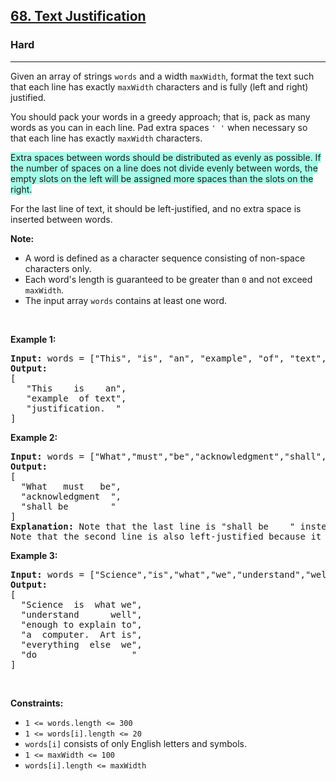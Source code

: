 <h2><a href="https://leetcode.com/problems/text-justification/">68. Text Justification</a></h2><h3>Hard</h3><hr><div style="user-select: auto;"><p style="user-select: auto;">Given an array of strings <code style="user-select: auto;">words</code> and a width <code style="user-select: auto;">maxWidth</code>, format the text such that each line has exactly <code style="user-select: auto;">maxWidth</code> characters and is fully (left and right) justified.</p>

<p style="user-select: auto;">You should pack your words in a greedy approach; that is, pack as many words as you can in each line. Pad extra spaces <code style="user-select: auto;">' '</code> when necessary so that each line has exactly <code style="user-select: auto;">maxWidth</code> characters.</p>

<p style="user-select: auto;"><lighter data-id="lgt18778149250760423" data-bundle-id="0" data-slot-id="1" style="background-color: rgb(166, 255, 233); user-select: auto;">Extra spaces between words should be distributed as evenly as possible. If the number of spaces on a line does not divide evenly between words, the empty slots on the left will be assigned more spaces than the slots on the right.</lighter></p>

<p style="user-select: auto;">For the last line of text, it should be left-justified, and no extra space is inserted between words.</p>

<p style="user-select: auto;"><strong style="user-select: auto;">Note:</strong></p>

<ul style="user-select: auto;">
	<li style="user-select: auto;">A word is defined as a character sequence consisting of non-space characters only.</li>
	<li style="user-select: auto;">Each word's length is guaranteed to be greater than <code style="user-select: auto;">0</code> and not exceed <code style="user-select: auto;">maxWidth</code>.</li>
	<li style="user-select: auto;">The input array <code style="user-select: auto;">words</code> contains at least one word.</li>
</ul>

<p style="user-select: auto;">&nbsp;</p>
<p style="user-select: auto;"><strong style="user-select: auto;">Example 1:</strong></p>

<pre style="user-select: auto;"><strong style="user-select: auto;">Input:</strong> words = ["This", "is", "an", "example", "of", "text", "justification."], maxWidth = 16
<strong style="user-select: auto;">Output:</strong>
[
&nbsp; &nbsp;"This &nbsp; &nbsp;is &nbsp; &nbsp;an",
&nbsp; &nbsp;"example &nbsp;of text",
&nbsp; &nbsp;"justification. &nbsp;"
]</pre>

<p style="user-select: auto;"><strong style="user-select: auto;">Example 2:</strong></p>

<pre style="user-select: auto;"><strong style="user-select: auto;">Input:</strong> words = ["What","must","be","acknowledgment","shall","be"], maxWidth = 16
<strong style="user-select: auto;">Output:</strong>
[
&nbsp; "What &nbsp; must &nbsp; be",
&nbsp; "acknowledgment &nbsp;",
&nbsp; "shall be &nbsp; &nbsp; &nbsp; &nbsp;"
]
<strong style="user-select: auto;">Explanation:</strong> Note that the last line is "shall be    " instead of "shall     be", because the last line must be left-justified instead of fully-justified.
Note that the second line is also left-justified because it contains only one word.</pre>

<p style="user-select: auto;"><strong style="user-select: auto;">Example 3:</strong></p>

<pre style="user-select: auto;"><strong style="user-select: auto;">Input:</strong> words = ["Science","is","what","we","understand","well","enough","to","explain","to","a","computer.","Art","is","everything","else","we","do"], maxWidth = 20
<strong style="user-select: auto;">Output:</strong>
[
&nbsp; "Science &nbsp;is &nbsp;what we",
  "understand &nbsp; &nbsp; &nbsp;well",
&nbsp; "enough to explain to",
&nbsp; "a &nbsp;computer. &nbsp;Art is",
&nbsp; "everything &nbsp;else &nbsp;we",
&nbsp; "do &nbsp; &nbsp; &nbsp; &nbsp; &nbsp; &nbsp; &nbsp; &nbsp; &nbsp;"
]</pre>

<p style="user-select: auto;">&nbsp;</p>
<p style="user-select: auto;"><strong style="user-select: auto;">Constraints:</strong></p>

<ul style="user-select: auto;">
	<li style="user-select: auto;"><code style="user-select: auto;">1 &lt;= words.length &lt;= 300</code></li>
	<li style="user-select: auto;"><code style="user-select: auto;">1 &lt;= words[i].length &lt;= 20</code></li>
	<li style="user-select: auto;"><code style="user-select: auto;">words[i]</code> consists of only English letters and symbols.</li>
	<li style="user-select: auto;"><code style="user-select: auto;">1 &lt;= maxWidth &lt;= 100</code></li>
	<li style="user-select: auto;"><code style="user-select: auto;">words[i].length &lt;= maxWidth</code></li>
</ul>
</div>